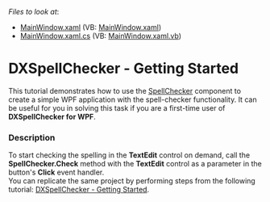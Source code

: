 <!-- default file list -->
*Files to look at*:

* [MainWindow.xaml](./CS/WpfApplication1/MainWindow.xaml) (VB: [MainWindow.xaml](./VB/WpfApplication1/MainWindow.xaml))
* [MainWindow.xaml.cs](./CS/WpfApplication1/MainWindow.xaml.cs) (VB: [MainWindow.xaml.vb](./VB/WpfApplication1/MainWindow.xaml.vb))
<!-- default file list end -->
# DXSpellChecker - Getting Started


<p>This tutorial demonstrates how to use the <a href="http://documentation.devexpress.com/#WPF/clsDevExpressXpfSpellCheckerSpellCheckertopic"><u>SpellChecker</u></a> component to create a simple WPF application with the spell-checker functionality. It can be useful for you in solving this task if you are a first-time user of <strong>DXSpellChecker for WPF</strong>.</p>


<h3>Description</h3>

<p>To start checking the spelling in the <strong>TextEdit</strong> control on demand, call the <strong>SpellChecker.Check</strong> method with the <strong>TextEdit</strong> control as a parameter in the button's <strong>Click</strong> event handler.<br /> You can replicate the same project by performing steps from the following tutorial: <a href="http://help.devexpress.com/#WPF/CustomDocument8926">DXSpellChecker - Getting Started</a>.</p>

<br/>


